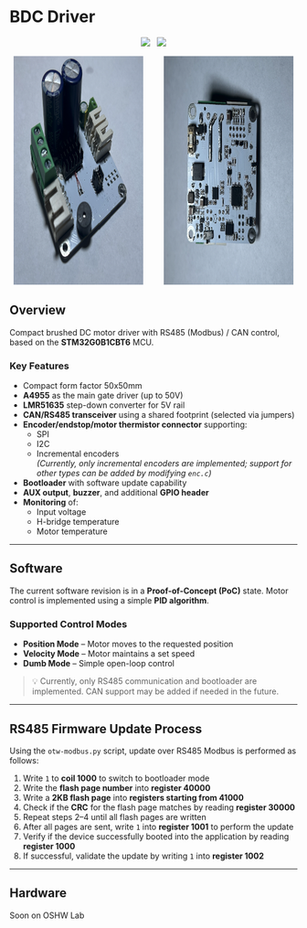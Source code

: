 # BDC Driver
<p align="center">
<img src="https://img.shields.io/github/last-commit/P8sx/bdc-driver.svg?style=for-the-badge" />
&nbsp;
<img src="https://img.shields.io/github/license/P8sx/bdc-driver.svg?style=for-the-badge" />
</p>

<p align="center">
  <img alt="Light" src="img/top.png" height="400px" width="45%">
&nbsp; &nbsp; &nbsp; &nbsp;
  <img alt="Dark" src="img/bottom.png" height="400px" width="45%">
</p>

## Overview

Compact brushed DC motor driver with RS485 (Modbus) / CAN control, based on the **STM32G0B1CBT6** MCU.

### Key Features
- Compact form factor 50x50mm
- **A4955** as the main gate driver (up to 50V)  
- **LMR51635** step-down converter for 5V rail  
- **CAN/RS485 transceiver** using a shared footprint (selected via jumpers)  
- **Encoder/endstop/motor thermistor connector** supporting:
  - SPI
  - I2C
  - Incremental encoders  
    _(Currently, only incremental encoders are implemented; support for other types can be added by modifying `enc.c`)_
- **Bootloader** with software update capability  
- **AUX output**, **buzzer**, and additional **GPIO header**  
- **Monitoring** of:
  - Input voltage
  - H-bridge temperature
  - Motor temperature  

---

## Software

The current software revision is in a **Proof-of-Concept (PoC)** state. Motor control is implemented using a simple **PID algorithm**.

### Supported Control Modes

- **Position Mode** – Motor moves to the requested position  
- **Velocity Mode** – Motor maintains a set speed  
- **Dumb Mode** – Simple open-loop control  

> 💡 Currently, only RS485 communication and bootloader are implemented. CAN support may be added if needed in the future.

---

## RS485 Firmware Update Process

Using the `otw-modbus.py` script, update over RS485 Modbus is performed as follows:

1. Write `1` to **coil 1000** to switch to bootloader mode  
2. Write the **flash page number** into **register 40000**  
3. Write a **2KB flash page** into **registers starting from 41000**  
4. Check if the **CRC** for the flash page matches by reading **register 30000**  
5. Repeat steps 2–4 until all flash pages are written  
6. After all pages are sent, write `1` into **register 1001** to perform the update  
7. Verify if the device successfully booted into the application by reading **register 1000**  
8. If successful, validate the update by writing `1` into **register 1002**  

---

## Hardware

Soon on OSHW Lab
